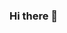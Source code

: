 ### Hi there 👋

<!--
**adriananuncio/adriananuncio** is a ✨ _special_ ✨ repository because its `README.md` (this file) appears on your GitHub profile.

Here are some ideas to get you started:

- I am currently a student at Codeup
- I am currently learning git
- I am looking to collaborate on a project start to end
- I am looking for help with understanding what I am doing
- Ask me about all the different jobs I have had.
- How to reach me: adrianapnuncio@gmail.com
- Pronouns: She/Her
- Fun fact: I have a cat named Luna
-->
